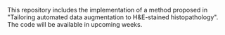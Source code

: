 This repository includes the implementation of a method proposed in "Tailoring automated data augmentation to H&E-stained histopathology". The code will be available in upcoming  weeks.
